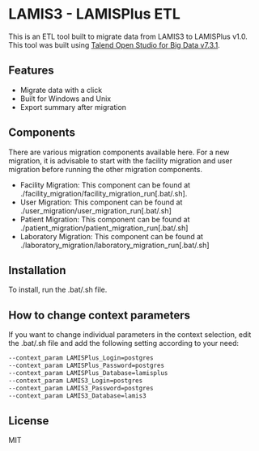 # LAMIS3 - LAMISPlus ETL

This is an ETL tool built to migrate data from LAMIS3 to LAMISPlus v1.0. This tool was built using [Talend Open Studio for Big Data v7.3.1](https://www.talend.com/products/talend-open-studio/).

## Features

- Migrate data with a click
- Built for Windows and Unix
- Export summary after migration

## Components
There are various migration components available here. For a new migration, it is advisable to start with the facility migration and user migration before running the other migration components.
- Facility Migration: This component can be found at ./facility_migration/facility_migration_run[.bat/.sh]. 
- User Migration: This component can be found at ./user_migration/user_migration_run[.bat/.sh]
- Patient Migration: This component can be found at ./patient_migration/patient_migration_run[.bat/.sh]
- Laboratory Migration: This component can be found at ./laboratory_migration/laboratory_migration_run[.bat/.sh]

## Installation

To install, run the .bat/.sh file.

## How to change context parameters
If you want to change individual parameters in the context selection, edit the .bat/.sh file and add the following setting according to your need:

```sh
--context_param LAMISPlus_Login=postgres  
--context_param LAMISPlus_Password=postgres  
--context_param LAMISPlus_Database=lamisplus  
--context_param LAMIS3_Login=postgres  
--context_param LAMIS3_Password=postgres  
--context_param LAMIS3_Database=lamis3
```

## License

MIT


